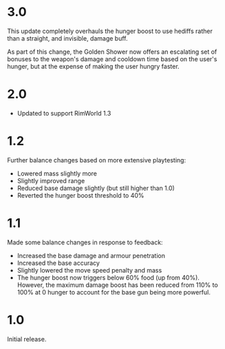 # 3.0

This update completely overhauls the hunger boost to use hediffs rather than a straight, and invisible, damage buff.

As part of this change, the Golden Shower now offers an escalating set of bonuses to the weapon's damage and cooldown time based on the user's hunger, but at the expense of making the user hungry faster.

# 2.0

- Updated to support RimWorld 1.3

# 1.2

Further balance changes based on more extensive playtesting:

- Lowered mass slightly more
- Slightly improved range
- Reduced base damage slightly (but still higher than 1.0)
- Reverted the hunger boost threshold to 40%

# 1.1

Made some balance changes in response to feedback:

- Increased the base damage and armour penetration
- Increased the base accuracy
- Slightly lowered the move speed penalty and mass
- The hunger boost now triggers below 60% food (up from 40%). However, the maximum damage boost has been reduced from 110% to 100% at 0 hunger to account for the base gun being more powerful.

# 1.0

Initial release.
